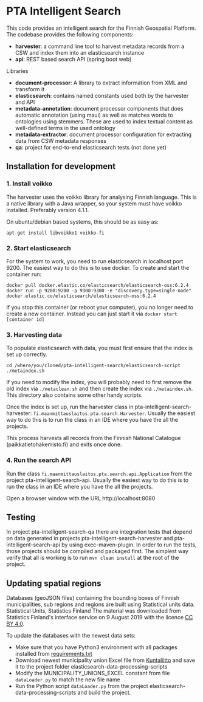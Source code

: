 # PTA Intelligent Search

This code provides an intelligent search for the Finnish Geospatial Platform. The codebase provides the following components:

* **harvester**: a command line tool to harvest metadata records from a CSW and index them into an elasticsearch instance
* **api**: REST based search API (spring boot web)

Libraries
* **document-processor**: A library to extract information from XML and transform it
* **elasticsearch**: contains named constants used both by the harvester and API
* **metadata-annotation**: document processor components that does automatic annotation (using maui) as well as matches words to ontologies using stemmers. These are used to index textual content as well-defined terms in the used ontology 
* **metadata-extractor**: document processor configuration for extracting data from CSW metadata responses
* **qa**: project for end-to-end elasticsearch tests (not done yet)


## Installation for development

### 1. Install voikko

The harvester uses the voikko library for analysing Finnish language. This is a native library with a Java wrapper, so your system must have voikko installed. Preferably version 4.1.1.

On ubuntu/debian based systems, this should be as easy as:

```
apt-get install libvoikko1 voikko-fi
```

### 2. Start elasticsearch

For the system to work, you need to run elasticsearch in localhost port 9200. The easiest way to do this is to use docker. To create and start the container run:

```
docker pull docker.elastic.co/elasticsearch/elasticsearch-oss:6.2.4
docker run -p 9200:9200 -p 9300:9300 -e "discovery.type=single-node" docker.elastic.co/elasticsearch/elasticsearch-oss:6.2.4
```

If you stop this container (or reboot your computer), you no longer need to create a new container. Instead you can just start it via `docker start [container id]`

### 3. Harvesting data

To populate elasticsearch with data, you must first ensure that the index is set up correctly. 

```
cd /where/you/cloned/pta-intelligent-search/elasticsearch-script
./metaindex.sh
```

If you need to modify the index, you will probably need to first remove the old index via `./metaclean.sh` and then create the index via `./metaindex.sh`. This directory also contains some other handy scripts.

Once the index is set up, run the harvester class in pta-intelligent-search-harvester: `fi.maanmittauslaitos.pta.search.Harvester`. Usually the easiest way to do this is to run the class in an IDE where you have the all the projects.

This process harvests all records from the Finnish National Catalogue (paikkatietohakemisto.fi) and exits once done.

### 4. Run the search API

Run the class `fi.maanmittauslaitos.pta.search.api.Application` from the project pta-intelligent-search-api. Usually the easiest way to do this is to run the class in an IDE where you have the all the projects.

Open a browser window with the URL http://localhost:8080

## Testing

In project pta-intelligent-search-qa there are integration tests that depend on data generated in projects pta-intelligent-search-harvester and pta-intelligent-search-api
by using exec-maven-plugin. In order to run the tests, those projects should be compiled and packaged first. The simplest way verify that all is working is to run `mvn clean install` at the root of the project.

## Updating spatial regions

Databases (geoJSON files) containing the bounding boxes of Finnish municipalities, sub regions and regions 
are built using Statistical units data. Statistical Units, Statistics Finland The material was downloaded from Statistics Finland's interface service on 9 August 2019 with the licence [CC BY 4.0](https://creativecommons.org/licenses/by/4.0/deed.en).

To update the databases with the newest data sets:
 * Make sure that you have Python3 environment with all packages installed from [requirements.txt](elasticsearch-data-processing-scripts/requirements.txt)
 * Download newest municipality union Excel file from [Kuntaliitto](https://www.kuntaliitto.fi/asiantuntijapalvelut/johtaminen-ja-kehittaminen/kuntaliitokset) and save it 
 to the project folder elasticsearch-data-processing-scripts
 * Modify the MUNICIPALITY_UNIONS_EXCEL constant from file `dataLoader.py` to match the new file name
 * Run the Python script `dataLoader.py` from the project elasticsearch-data-processing-scripts and build the project.



 